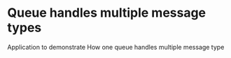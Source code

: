# Queue handles multiple message types

Application to demonstrate How one queue handles multiple message type